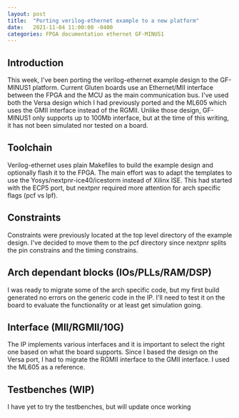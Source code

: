 ```yaml
---
layout: post
title:  "Porting verilog-ethernet example to a new platform"
date:   2021-11-04 11:00:00 -0400
categories: FPGA documentation ethernet GF-MINUS1
---
```

## Introduction
This week, I've been porting the verilog-ethernet example design to the GF-MINUS1 platform.
Current Gluten boards use an Ethernet/MII interface between the FPGA and the MCU as the main
communication bus. I've used both the Versa design which I had previously ported and the
ML605 which uses the GMII interface instead of the RGMII. Unlike those design, GF-MINUS1
only supports up to 100Mb interface, but at the time of this writing, it has not been
simulated nor tested on a board.

## Toolchain
Verilog-ethernet uses plain Makefiles to build the example design and optionally flash it to the FPGA.
The main effort was to adapt the templates to use the Yosys/nextpnr-ice40/icestorm instead of Xilinx ISE.
This had started with the ECP5 port, but nextpnr required more attention for arch specific flags (pcf vs lpf).

## Constraints
Constraints were previously located at the top level directory of the example design. I've decided to
move them to the pcf directory since nextpnr splits the pin constrains and the timing constrains.

## Arch dependant blocks (IOs/PLLs/RAM/DSP)
I was ready to migrate some of the arch specific code, but my first build generated no errors on the generic
code in the IP. I'll need to test it on the board to evaluate the functionality or at least get simulation going.

## Interface (MII/RGMII/10G)
The IP implements various interfaces and it is important to select the right one based on
what the board supports. Since I based the design on the Versa port, I had to migrate the
RGMII interface to the GMII interface. I used the ML605 as a reference.

## Testbenches (WIP)
I have yet to try the testbenches, but will update once working
